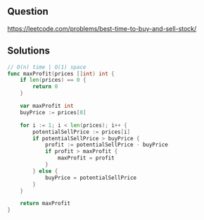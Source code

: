 ## Question

https://leetcode.com/problems/best-time-to-buy-and-sell-stock/

## Solutions

```go
// O(n) time | O(1) space
func maxProfit(prices []int) int {
	if len(prices) == 0 {
		return 0
	}

	var maxProfit int
	buyPrice := prices[0]

	for i := 1; i < len(prices); i++ {
		potentialSellPrice := prices[i]
		if potentialSellPrice > buyPrice {
			profit := potentialSellPrice - buyPrice
			if profit > maxProfit {
				maxProfit = profit
			}
		} else {
			buyPrice = potentialSellPrice
		}
	}

	return maxProfit
}
```
